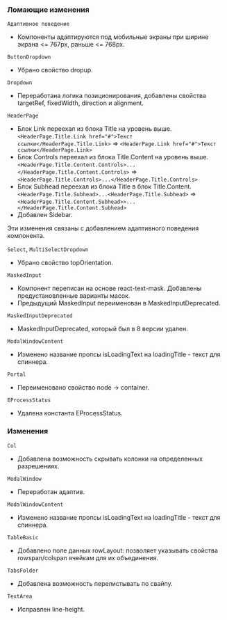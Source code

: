 ### Ломающие изменения

`Адаптивное поведение`

- Компоненты адаптируются под мобильные экраны при ширине экрана <= 767px, раньше <= 768px. 

`ButtonDropdown`

- Убрано свойство dropup.

`Dropdown`

- Переработана логика позиционирования, добавлены свойства targetRef, fixedWidth, direction и alignment.

`HeaderPage`

- Блок Link переехал из блока Title на уровень выше. `<HeaderPage.Title.Link href="#">Текст ссылки</HeaderPage.Title.Link>` => `<HeaderPage.Link href="#">Текст ссылки</HeaderPage.Link>`
- Блок Controls переехал из блока Title.Content на уровень выше. `<HeaderPage.Title.Content.Controls>...</HeaderPage.Title.Content.Controls>` => `<HeaderPage.Title.Controls>...</HeaderPage.Title.Controls>`
- Блок Subhead переехал из блока Title в блок Title.Content. `<HeaderPage.Title.Subhead>...<HeaderPage.Title.Subhead>` => `<HeaderPage.Title.Content.Subhead>>...</HeaderPage.Title.Content.Subhead>`
- Добавлен Sidebar.

Эти изменения связаны с добавлением адаптивного поведения компонента.

`Select`, `MultiSelectDropdown`

- Убрано свойство topOrientation.

`MaskedInput`

- Компонент переписан на основе react-text-mask. Добавлены предустановленные варианты масок.
- Предыдущий MaskedInput переименован в MaskedInputDeprecated.

`MaskedInputDeprecated`

- MaskedInputDeprecated, который был в 8 версии удален.

`ModalWindowContent`

- Изменено название пропсы isLoadingText на loadingTitle - текст для спиннера.

`Portal`

- Переименовано свойство node -> container.

`EProcessStatus`

- Удалена константа EProcessStatus.


### Изменения

`Col`

- Добавлена возможность скрывать колонки на определенных разрешениях.

`ModalWindow`

- Переработан адаптив.

`ModalWindowContent`

- Изменено название пропсы isLoadingText на loadingTitle - текст для спиннера.

`TableBasic`

- Добавлено поле данных rowLayout: позволяет указывать свойства rowspan/colspan ячейкам для их объединения.

`TabsFolder`

- Добавлена возможность перелистывать по свайпу.

`TextArea`

- Исправлен line-height.
